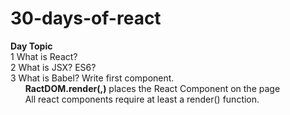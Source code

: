 # 30-days-of-react
**Day Topic**  
 1  What is React?  
 2  What is JSX? ES6?  
 3  What is Babel? Write first component.  
    &nbsp;&nbsp;&nbsp;&nbsp;&nbsp;&nbsp;**RactDOM.render(<what>,<where>)** places the React Component on the page  
    &nbsp;&nbsp;&nbsp;&nbsp;&nbsp;&nbsp;All react components require at least a render() function.  
